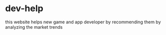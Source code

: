 # dev-help
this website helps new game and app developer by recommending them by analyzing the market trends
